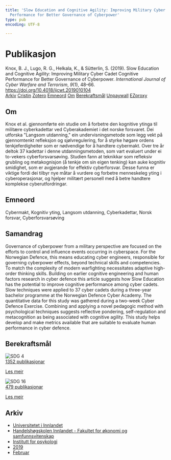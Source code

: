 ```yaml
---
title: 'Slow Education and Cognitive Agility: Improving Military Cyber Cadet Cognitive
  Performance for Better Governance of Cyberpower'
type: pub
encoding: UTF-8

---
```

<h1>Publikasjon</h1>
<article id="csl-bib-container-VV56RSHQ" class="csl-bib-container">
  <div class="csl-bib-body"> <div class="csl-entry">Knox, B. J., Lugo, R. G., Helkala, K., &#38; Sütterlin, S. (2019). Slow Education and Cognitive Agility: Improving Military Cyber Cadet Cognitive Performance for Better Governance of Cyberpower. <i>International Journal of Cyber Warfare and Terrorism</i>, <i>9</i>(1), 48–66. <a href="https://doi.org/10.4018/ijcwt.2019010104">https://doi.org/10.4018/ijcwt.2019010104</a></div> </div>
  <div class="csl-bib-buttons">
    <a href="#taxonomy-article-VV56RSHQ" alt="archive" class="csl-bib-button">Arkiv</a>
    <a href="https://app.cristin.no/results/show.jsf?id=1677309" alt="Cristin" class="csl-bib-button">Cristin</a>
    <a href="http://zotero.org/groups/5881554/items/VV56RSHQ" alt="Zotero" class="csl-bib-button">Zotero</a>
    <a href="#keywords-article-VV56RSHQ" alt="keywords" class="csl-bib-button">Emneord</a>
    <a href="#about-article-VV56RSHQ" alt="about_pub" class="csl-bib-button">Om</a>
    <a href="#sdg-article-VV56RSHQ" alt="sdg" class="csl-bib-button">Berekraftsmål</a>
    <a href="https://doi.org/10.4018/ijcwt.2019010104" alt="Unpaywall" class="csl-bib-button">Unpaywall</a>
    <a href="https://doi.org/10.4018/ijcwt.2019010104" alt="EZproxy" class="csl-bib-button">EZproxy</a>
  </div>
  <div id="csl-bib-meta-container-VV56RSHQ"></div>
</article>
<div id="csl-bib-meta-VV56RSHQ" class="csl-bib-meta">
  <article id="about-article-VV56RSHQ" class="about_pub-article">
    <h1>Om</h1>
    Knox et al. gjennomførte ein studie om å forbetre den kognitive ytinga til militære cyberkadettar ved Cyberakademiet i det norske forsvaret. Dei utforska "Langsom utdanning," ein undervisningsmetode som legg vekt på gjennomtenkt refleksjon og sjølvregulering, for å styrke høgare ordens tenkjeferdigheiter som er nødvendige for å handtere cybermakt. Over tre år deltok 37 kadettar i denne utdanningsmetoden, som vart evaluert under ei to-vekers cyberforsvarsøving. Studien fann at teknikkar som refleksiv grubling og metakognisjon (å tenkje om sin eigen tenking) kan auke kognitiv smidighet, som er avgjerande for effektiv cyberforsvar. Desse funna er viktige fordi dei tilbyr nye måtar å vurdere og forbetre menneskeleg yting i cyberoperasjonar, og hjelper militært personell med å betre handtere komplekse cyberutfordringar.
  </article>
  <article id="keywords-article-VV56RSHQ" class="keywords-article">
    <h1>Emneord</h1>
    Cybermakt, Kognitiv yting, Langsom utdanning, Cyberkadettar, Norsk forsvar, Cyberforsvarsøving
  </article>
  <article id="abstract-article-VV56RSHQ" class="abstract-article">
    <h1>Samandrag</h1>
    Governance of cyberpower from a military perspective are focused on the efforts to control and influence events occurring in cyberspace. For the Norwegian Defence, this means educating cyber engineers, responsible for governing cyberpower effects, beyond technical skills and competencies. To match the complexity of modern warfighting necessitates adaptive high-order thinking skills. Building on earlier cognitive engineering and human factors research in cyber defence this article suggests how Slow Education has the potential to improve cognitive performance among cyber cadets. Slow techniques were applied to 37 cyber cadets during a three-year bachelor programme at the Norwegian Defence Cyber Academy. The quantitative data for this study was gathered during a two-week Cyber Defence Exercise. Combining and applying a novel pedagogic method with psychological techniques suggests reflective pondering, self-regulation and metacognition as being associated with cognitive agility. This study helps develop and make metrics available that are suitable to evaluate human performance in cyber defence.
  </article>
  <article id="sdg-article-VV56RSHQ" class="sdg-article">
    <h1>Berekraftsmål</h1>
    <div class="sdg-container"><div id="sdg4" class="sdg">
        <img src="{{< params subfolder >}}images/sdg/sdg04_nn.png" class="image" alt="SDG 4">
        <div class="sdg-overlay">
          <a href="{{< params subfolder >}}nn/archive/?sdg=4#archive" class="sdg-publication-count"><span>1352</span> publikasjonar</a>
          <p><a href="https://fn.no/om-fn/fns-baerekraftsmaal/god-utdanning?lang=nno-NO" class="sdg-read-more">Les meir</a></p>
        </div>
      </div> <div id="sdg16" class="sdg">
        <img src="{{< params subfolder >}}images/sdg/sdg16_nn.png" class="image" alt="SDG 16">
        <div class="sdg-overlay">
          <a href="{{< params subfolder >}}nn/archive/?sdg=16#archive" class="sdg-publication-count"><span>479</span> publikasjonar</a>
          <p><a href="https://fn.no/om-fn/fns-baerekraftsmaal/fred-rettferdighet-og-velfungerende-institusjoner?lang=nno-NO" class="sdg-read-more">Les meir</a></p>
        </div>
      </div></div>
  </article>
  <article id="taxonomy-article-VV56RSHQ" class="taxonomy-article">
    <h1>Arkiv</h1>
    <ul>
      <li><a href="{{< params subfolder >}}nn/archive/?key=3DCRN523">Universitetet i Innlandet</a></li>
      <li><a href="{{< params subfolder >}}nn/archive/?key=DU8Q9LN9">Handelshøgskolen Innlandet - Fakultet for økonomi og samfunnsvitenskap</a></li>
      <li><a href="{{< params subfolder >}}nn/archive/?key=KTD9NXA8">Institutt for psykologi</a></li>
      <li><a href="{{< params subfolder >}}nn/archive/?key=37B43Z6Y">2019</a></li>
      <li><a href="{{< params subfolder >}}nn/archive/?key=BE7BKQU4">Februar</a></li>
    </ul>
  </article>
</div>
